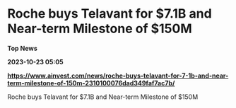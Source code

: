 # Roche buys Telavant for $7.1B and Near-term Milestone of $150M
**Top News**

**2023-10-23 05:05**

**https://www.ainvest.com/news/roche-buys-telavant-for-7-1b-and-near-term-milestone-of-150m-2310100076dad349faf7ac7b/**

Roche buys Telavant for $7.1B and Near-term Milestone of $150M